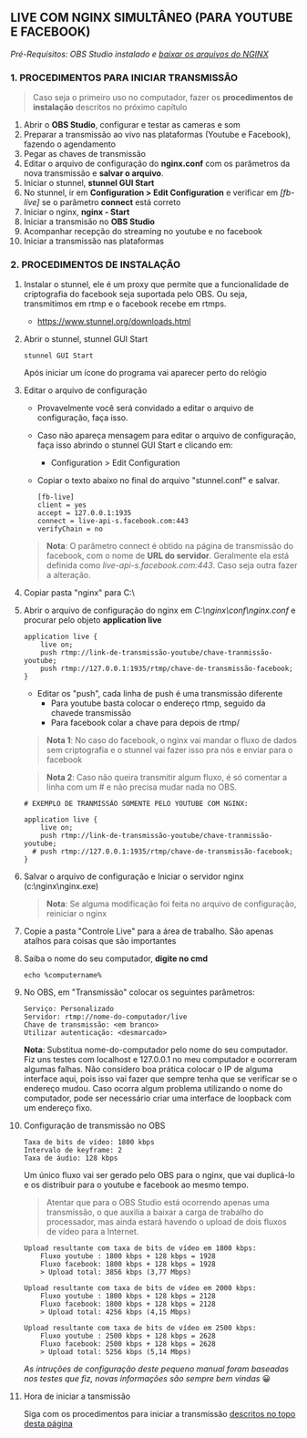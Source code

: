 ## LIVE COM NGINX SIMULTÂNEO (PARA YOUTUBE E FACEBOOK)

_Pré-Requisitos: OBS Studio instalado e [baixar os arquivos do NGINX](https://github.com/alexisantos/nginxlive/raw/master/live-com-nginx-pnsc.zip)_

### 1. PROCEDIMENTOS PARA INICIAR TRANSMISSÃO

> Caso seja o primeiro uso no computador, fazer os **procedimentos de instalação** descritos no próximo capítulo

1. Abrir o **OBS Studio**, configurar e testar as cameras e som
2. Preparar a transmissão ao vivo nas plataformas (Youtube e Facebook), fazendo o agendamento
3. Pegar as chaves de transmissão 
4. Editar o arquivo de configuração do **nginx.conf** com os parâmetros da nova transmissão e **salvar o arquivo**.
5. Iniciar o stunnel, **stunnel GUI Start**
6. No stunnel, ir em **Configuration > Edit Configuration** e verificar em _[fb-live]_ se o parâmetro **connect** está correto
7. Iniciar o nginx, **nginx - Start**
8. Iniciar a transmisão no **OBS Studio**
9. Acompanhar recepção do streaming no youtube e no facebook
10. Iniciar a transmissão nas plataformas

### 2. PROCEDIMENTOS DE INSTALAÇÃO

1. Instalar o stunnel, ele é um proxy que permite que a funcionalidade de criptografia do facebook seja suportada pelo OBS. Ou seja, transmitimos em rtmp e o facebook recebe em rtmps.
	- https://www.stunnel.org/downloads.html
    
2. Abrir o stunnel, stunnel GUI Start

       stunnel GUI Start
       
    Após iniciar um ícone do programa vai aparecer perto do relógio
       
3. Editar o arquivo de configuração
    - Provavelmente você será convidado a editar o arquivo de configuração, faça isso.
    - Caso não apareça mensagem para editar o arquivo de configuração, faça isso abrindo o stunnel GUI Start e clicando em:
        - Configuration > Edit Configuration
	- Copiar o texto abaixo no final do arquivo "stunnel.conf" e salvar.
    
		  [fb-live]
		  client = yes
		  accept = 127.0.0.1:1935
		  connect = live-api-s.facebook.com:443
		  verifyChain = no

    > **Nota**: O parâmetro connect é obtido na página de transmissão do facebook, com o nome de **URL do servidor**. Geralmente ela está definida como _live-api-s.facebook.com:443_. Caso seja outra fazer a alteração.

3. Copiar pasta "nginx" para C:\

4. Abrir o arquivo de configuração do nginx em _C:\nginx\conf\nginx.conf_ e procurar pelo objeto **application live**

       application live {
           live on;
           push rtmp://link-de-transmissão-youtube/chave-tranmissão-youtube;
           push rtmp://127.0.0.1:1935/rtmp/chave-de-transmissão-facebook;
       }

	- Editar os "push", cada linha de push é uma transmissão diferente
		- Para youtube basta colocar o endereço rtmp, seguido da chavede transmissão
		- Para facebook colar a chave para depois de rtmp/
      

    > **Nota 1**: No caso do facebook, o nginx vai mandar o fluxo de dados sem criptografia e o stunnel vai fazer isso pra nós e enviar para o facebook

    > **Nota 2**:  Caso não queira transmitir algum fluxo, é só comentar a linha com um # e não precisa mudar nada no OBS.

       # EXEMPLO DE TRANMISSÃO SOMENTE PELO YOUTUBE COM NGINX: 
       
       application live {
           live on;
           push rtmp://link-de-transmissão-youtube/chave-tranmissão-youtube;
         # push rtmp://127.0.0.1:1935/rtmp/chave-de-transmissão-facebook;
       }
	
5. Salvar o arquivo de configuração e Iniciar o servidor nginx (c:\nginx\nginx.exe)
	> **Nota**: Se alguma modificação foi feita no arquivo de configuração, reiniciar o nginx

6. Copie a pasta "Controle Live" para a área de trabalho. São apenas atalhos para coisas que são importantes

7. Saiba o nome do seu computador, **digite no cmd**

	   echo %computername%

7. No OBS, em "Transmissão" colocar os seguintes parâmetros:

       Serviço: Personalizado
       Servidor: rtmp://nome-do-computador/live
       Chave de transmissão: <em branco> 
       Utilizar autenticação: <desmarcado>
	
    **Nota**: Substitua nome-do-computador pelo nome do seu computador. Fiz uns testes com localhost e 127.0.0.1 no meu computador e ocorreram algumas falhas. Não considero boa prática colocar o IP de alguma interface aqui, pois isso vai fazer que sempre tenha que se verificar se o endereço mudou. Caso ocorra algum problema utilizando o nome do computador, pode ser necessário criar uma interface de loopback com um endereço fixo.

9. Configuração de transmissão no OBS

       Taxa de bits de vídeo: 1800 kbps
       Intervalo de keyframe: 2
       Taxa de áudio: 128 kbps

    Um único fluxo vai ser gerado pelo OBS para o nginx, que vai duplicá-lo e os distribuir para o youtube e facebook ao mesmo tempo.

    > Atentar que para o OBS Studio está ocorrendo apenas uma transmissão, o que auxilia a baixar a carga de trabalho do processador, mas ainda estará havendo o upload de dois fluxos de vídeo para a Internet.

       Upload resultante com taxa de bits de vídeo em 1800 kbps:
           Fluxo youtube : 1800 kbps + 128 kbps = 1928
           Fluxo facebook: 1800 kbps + 128 kbps = 1928
           > Upload total: 3856 kbps (3,77 Mbps)

       Upload resultante com taxa de bits de vídeo em 2000 kbps:
           Fluxo youtube : 1800 kbps + 128 kbps = 2128
           Fluxo facebook: 1800 kbps + 128 kbps = 2128
           > Upload total: 4256 kbps (4,15 Mbps)            

       Upload resultante com taxa de bits de vídeo em 2500 kbps:
           Fluxo youtube : 2500 kbps + 128 kbps = 2628
           Fluxo facebook: 2500 kbps + 128 kbps = 2628
           > Upload total: 5256 kbps (5,14 Mbps)

    _As intruções de configuração deste pequeno manual foram baseadas nos testes que fiz, novas informações são sempre bem vindas_ 😀

10. Hora de iniciar a tansmissão

    Siga com os procedimentos para iniciar a transmissão [descritos no topo desta página](#1-procedimentos-para-iniciar-transmiss%C3%A3o) 

